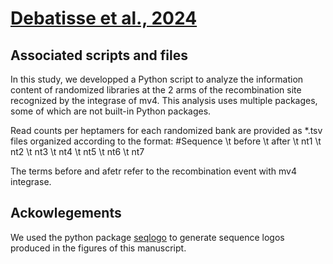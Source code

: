 # [Debatisse et al., 2024](https://link-url-here.org)

## Associated scripts and files
In this study, we developped a Python script to analyze the information content of randomized libraries at the 2 arms of the recombination site recognized by the integrase of mv4.
This analysis uses multiple packages, some of which are not built-in Python packages.

Read counts per heptamers for each randomized bank are provided as *.tsv files organized according to the format:
#Sequence \t before \t after \t nt1 \t nt2 \t nt3 \t nt4 \t nt5 \t nt6 \t nt7

The terms before and afetr refer to the recombination event with mv4 integrase.

## Ackowlegements
We used the python package [seqlogo](https://github.com/betteridiot/seqlogo) to generate sequence logos produced in the figures of this manuscript.
